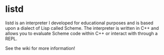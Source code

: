 # listd
listd is an interpreter I developed for educational purposes and is based upon a dialect of Lisp called Scheme. The interpreter is written in C++ and allows you to evaluate Scheme code within C++ or interact with through a REPL. 

See the wiki for more information!
